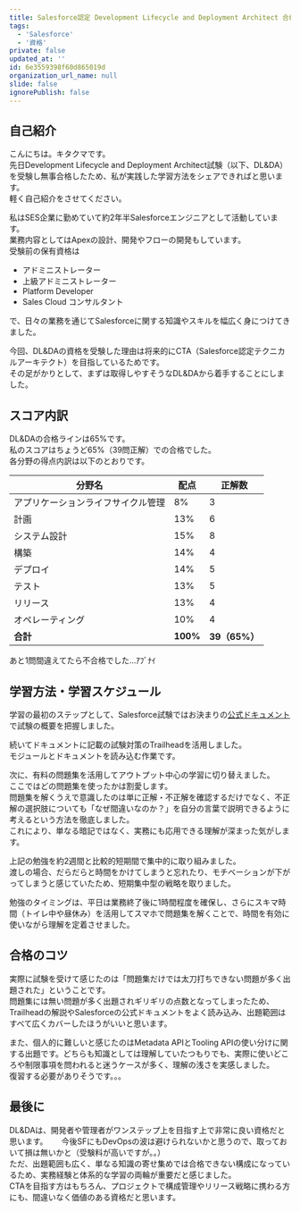 ```yaml
---
title: Salesforce認定 Development Lifecycle and Deployment Architect 合格体験記
tags:
  - 'Salesforce'
  - '資格'
private: false
updated_at: ''
id: 6e3559398f60d865019d
organization_url_name: null
slide: false
ignorePublish: false
---
```

## 自己紹介
こんにちは。キタクマです。  
先日Development Lifecycle and Deployment Architect試験（以下、DL&DA）を受験し無事合格したため、私が実践した学習方法をシェアできればと思います。  
軽く自己紹介をさせてください。  

私はSES企業に勤めていて約2年半Salesforceエンジニアとして活動しています。  
業務内容としてはApexの設計、開発やフローの開発もしています。  
受験前の保有資格は
- アドミニストレーター
- 上級アドミニストレーター
- Platform Developer
- Sales Cloud コンサルタント

で、日々の業務を通じてSalesforceに関する知識やスキルを幅広く身につけてきました。　　

今回、DL&DAの資格を受験した理由は将来的にCTA（Salesforce認定テクニカルアーキテクト）を目指しているためです。  
その足がかりとして、まずは取得しやすそうなDL&DAから着手することにしました。

## スコア内訳
DL&DAの合格ラインは65%です。  
私のスコアはちょうど65%（39問正解）での合格でした。  
各分野の得点内訳は以下のとおりです。

| 分野名               | 配点       | 正解数         |
| ----------------- | -------- | ----------- |
| アプリケーションライフサイクル管理 | 8%       | 3           |
| 計画                | 13%      | 6           |
| システム設計            | 15%      | 8           |
| 構築                | 14%      | 4           |
| デプロイ              | 14%      | 5           |
| テスト               | 13%      | 5           |
| リリース              | 13%      | 4           |
| オペレーティング          | 10%      | 4           |
| **合計**            | **100%** | **39（65%）** |

あと1問間違えてたら不合格でした...ｱﾌﾞﾅｲ

## 学習方法・学習スケジュール
学習の最初のステップとして、Salesforce試験ではお決まりの[公式ドキュメント](https://trailhead.salesforce.com/ja/help?article=Salesforce-Certified-Development-Lifecycle-and-Deployment-Architect-Exam-Guide)で試験の概要を把握しました。  

続いてドキュメントに記載の試験対策のTrailheadを活用しました。  
モジュールとドキュメントを読み込む作業です。  

次に、有料の問題集を活用してアウトプット中心の学習に切り替えました。  
ここではどの問題集を使ったかは割愛します。  
問題集を解くうえで意識したのは単に正解・不正解を確認するだけでなく、不正解の選択肢についても「なぜ間違いなのか？」を自分の言葉で説明できるように考えるという方法を徹底しました。  
これにより、単なる暗記ではなく、実務にも応用できる理解が深まった気がします。  

上記の勉強を約2週間と比較的短期間で集中的に取り組みました。  
渡しの場合、だらだらと時間をかけてしまうと忘れたり、モチベーションが下がってしまうと感じていたため、短期集中型の戦略を取りました。  

勉強のタイミングは、平日は業務終了後に1時間程度を確保し、さらにスキマ時間（トイレ中や昼休み）を活用してスマホで問題集を解くことで、時間を有効に使いながら理解を定着させました。

## 合格のコツ
実際に試験を受けて感じたのは「問題集だけでは太刀打ちできない問題が多く出題された」ということです。  
問題集には無い問題が多く出題されギリギリの点数となってしまったため、Trailheadの解説やSalesforceの公式ドキュメントをよく読み込み、出題範囲はすべて広くカバーしたほうがいいと思います。  

また、個人的に難しいと感じたのはMetadata APIとTooling APIの使い分けに関する出題です。どちらも知識としては理解していたつもりでも、実際に使いどころや制限事項を問われると迷うケースが多く、理解の浅さを実感しました。  
復習する必要がありそうです。。。

## 最後に
DL&DAは、開発者や管理者がワンステップ上を目指す上で非常に良い資格だと思います。　　
今後SFにもDevOpsの波は避けられないかと思うので、取っておいて損は無いかと（受験料が高いですが。。）  
ただ、出題範囲も広く、単なる知識の寄せ集めでは合格できない構成になっているため、実務経験と体系的な学習の両輪が重要だと感じました。  
CTAを目指す方はもちろん、プロジェクトで構成管理やリリース戦略に携わる方にも、間違いなく価値のある資格だと思います。
